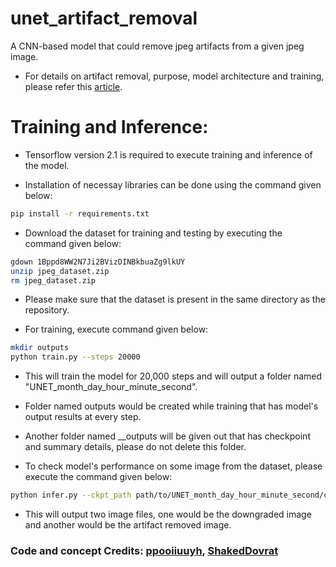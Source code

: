 # unet_artifact_removal
A CNN-based model that could remove jpeg artifacts from a given jpeg image. 

* For details on artifact removal, purpose, model architecture and training, please refer this [article](). 

# Training and Inference:

* Tensorflow version 2.1 is required to execute training and inference of the model.

* Installation of necessay libraries can be done using the command given below:

```bash
pip install -r requirements.txt
```

* Download the dataset for training and testing by executing the command given below:

```bash
gdown 1Bppd8WW2N7Ji2BVizDINBkbuaZg9lkUY
unzip jpeg_dataset.zip
rm jpeg_dataset.zip
```
* Please make sure that the dataset is present in the same directory as the repository.

* For training, execute command given below:

```bash
mkdir outputs
python train.py --steps 20000
```

* This will train the model for 20,000 steps and will output a folder named "UNET_month_day_hour_minute_second".
* Folder named outputs would be created while training that has model's output results at every step.
* Another folder named __outputs will be given out that has checkpoint and summary details, please do not delete this folder.

* To check model's performance on some image from the dataset, please execute the command given below:

```bash
python infer.py --ckpt_path path/to/UNET_month_day_hour_minute_second/ckpt-20000
```
* This will output two image files, one would be the downgraded image and another would be the artifact removed image.

### Code and concept Credits: [ppooiiuuyh](https://github.com/ppooiiuuyh/SNET-Tf2.git), [ShakedDovrat](https://github.com/ShakedDovrat/JpegArtifactRemoval)
